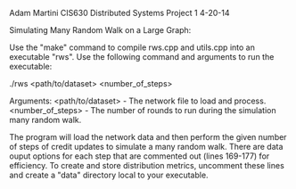 Adam Martini
CIS630 Distributed Systems
Project 1
4-20-14

Simulating Many Random Walk on a Large Graph:

Use the "make" command to compile rws.cpp and utils.cpp into an executable "rws".  Use the following
command and arguments to run the executable:

./rws <path/to/dataset> <number_of_steps>

Arguments:
	<path/to/dataset> - The network file to load and process.
	<number_of_steps> - The number of rounds to run during the simulation many random walk.

The program will load the network data and then perform the given number of steps of credit updates 
to simulate a many random walk.  There are data ouput options for each step that are commented out
(lines 169-177) for efficiency.  To create and store distribution metrics, uncomment these lines and
create a "data" directory local to your executable.
